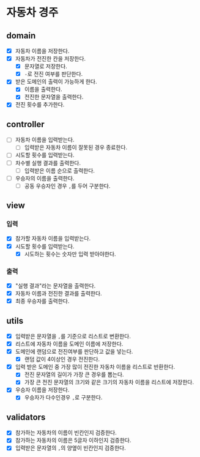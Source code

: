 # 자동차 경주

## domain

- [x] 자동차 이름을 저장한다.
- [x] 자동차가 전진한 칸을 저장한다.
    - [x] 문자열로 저장한다.
    - [x] `-`로 전진 여부를 판단한다.
- [x] 받은 도메인의 출력이 가능하게 한다.
    - [x] 이름을 출력한다.
    - [x] 전진한 문자열을 출력한다.
- [x] 전진 횟수를 추가한다.

## controller

- [ ] 자동차 이름을 입력받는다.
    - [ ] 입력받은 자동차 이름이 잘못된 경우 종료한다.
- [ ] 시도할 횟수를 입력받는다.
- [ ] 차수별 실행 결과를 출력한다.
    - [ ] 입력받은 이름 순으로 출력한다.
- [ ] 우승자의 이름을 출력한다.
    - [ ] 공동 우승자인 경우 `,`를 두어 구분한다.

## view

### 입력

- [x] 참가할 자동차 이름을 입력받는다.
- [x] 시도할 횟수를 입력받는다.
    - [x] 시도하는 횟수는 숫자만 입력 받아야한다.

### 출력

- [x] "실행 결과"라는 문자열을 출력한다.
- [x] 자동차 이름과 전진한 결과를 출력한다.
- [x] 최종 우승자를 출력한다.

## utils

- [x] 입력받은 문자열을 `,`를 기준으로 리스트로 변환한다.
- [x] 리스트에 자동차 이름을 도메인 이름에 저장한다.
- [x] 도메인에 랜덤으로 전진여부를 판단하고 값을 넣는다.
    - [x] 랜덤 값이 4이상인 경우 전진한다.
- [x] 입력 받은 도메인 중 가장 많이 전진한 자동차 이름을 리스트로 반환한다.
    - [x] 전진 문자열의 길이가 가장 큰 경우를 뽑는다.
    - [x] 가장 큰 전진 문자열의 크기와 같은 크기의 자동차 이름을 리스트에 저장한다.
- [x] 우승자 이름을 저장한다.
    - [x] 우승자가 다수인경우 `,`로 구분한다.

## validators

- [x] 참가하는 자동차의 이름이 빈칸인지 검증한다.
- [x] 참가하는 자동차의 이름은 5글자 이하인지 검증한다.
- [x] 입력받은 문자열의 `,`의 양옆이 빈칸인지 검증한다.

